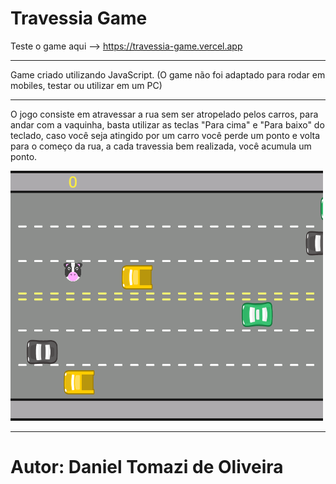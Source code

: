# Travessia Game
Teste o game aqui --> https://travessia-game.vercel.app
*******
Game criado utilizando JavaScript.
(O game não foi adaptado para rodar em mobiles, testar ou utilizar em um PC)
***************************************************
O jogo consiste em atravessar a rua sem ser atropelado pelos carros, para andar com a vaquinha, basta utilizar as teclas "Para cima" e "Para baixo" do teclado, caso você seja atingido por um carro você perde um ponto e volta para o começo da rua, a cada travessia bem realizada, você acumula um ponto. 

![Imagem do jogo](https://github.com/DanielTomazi/Travessia_Game/blob/main/Jogo%20Travessia%20-%20Demonstrativo.png)
****
# Autor: Daniel Tomazi de Oliveira
